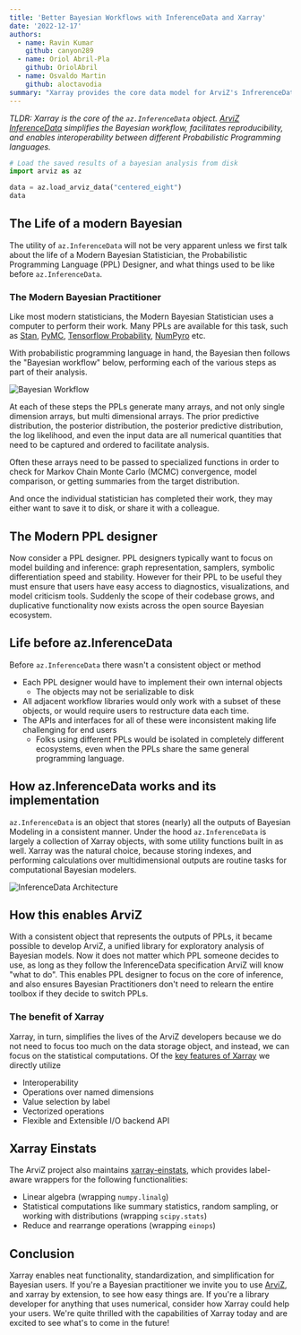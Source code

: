 ```yaml
---
title: 'Better Bayesian Workflows with InferenceData and Xarray'
date: '2022-12-17'
authors:
  - name: Ravin Kumar
    github: canyon289
  - name: Oriol Abril-Pla
    github: OriolAbril
  - name: Osvaldo Martin
    github: aloctavodia
summary: "Xarray provides the core data model for ArviZ's InfrerenceData structure"
---
```


_TLDR: Xarray is the core of the `az.InferenceData` object. [ArviZ InferenceData](https://python.arviz.org/en/stable/api/generated/arviz.InferenceData.html) simplifies the Bayesian workflow, facilitates reproducibility, and enables interoperability between different Probabilistic Programming languages._

```python
# Load the saved results of a bayesian analysis from disk
import arviz as az

data = az.load_arviz_data("centered_eight")
data
```

## The Life of a modern Bayesian

The utility of `az.InferenceData` will not be very apparent unless we first talk about the life of a Modern Bayesian Statistician,
the Probabilistic Programming Language (PPL) Designer, and what things used to be like before `az.InferenceData`.

### The Modern Bayesian Practitioner

Like most modern statisticians, the Modern Bayesian Statistician uses a computer to perform their work.
Many PPLs are available for this task, such as [Stan](https://mc-stan.org/),
[PyMC](https://www.pymc.io/), [Tensorflow Probability](https://www.tensorflow.org/probability), [NumPyro](http://pyro.ai/numpyro/) etc.

With probabilistic programming language in hand, the Bayesian then follows the "Bayesian workflow" below, performing each of the various steps
as part of their analysis.

![Bayesian Workflow](https://bayesiancomputationbook.com/_images/Bayesian_workflow.png)

At each of these steps the PPLs generate many arrays, and not only single dimension arrays, but multi dimensional arrays.
The prior predictive distribution, the posterior distribution, the posterior predictive distribution, the log likelihood, and even the input data
are all numerical quantities that need to be captured and ordered to facilitate analysis.

Often these arrays need to be passed to specialized functions in order to check for Markov Chain Monte Carlo (MCMC) convergence, model comparison, or getting summaries from the target distribution.

And once the individual statistician has completed their work, they may either want to save it to disk,
or share it with a colleague.

## The Modern PPL designer

Now consider a PPL designer. PPL designers typically want to focus on model building and inference: graph representation, samplers, symbolic differentiation speed and stability.
However for their PPL to be useful they must ensure that users have easy access to diagnostics,
visualizations, and model criticism tools.
Suddenly the scope of their codebase grows, and duplicative functionality now exists across
the open source Bayesian ecosystem.

## Life before az.InferenceData

Before `az.InferenceData` there wasn't a consistent object or method

- Each PPL designer would have to implement their own internal objects
  - The objects may not be serializable to disk
- All adjacent workflow libraries would only work with a subset of these objects, or would require users to restructure data each time.
- The APIs and interfaces for all of these were inconsistent making life challenging for end users
  - Folks using different PPLs would be isolated in completely different ecosystems, even when the PPLs share the same general programming language.

## How az.InferenceData works and its implementation

`az.InferenceData` is an object that stores (nearly) all the outputs of Bayesian Modeling in a consistent manner.
Under the hood `az.InferenceData` is largely a collection of Xarray objects, with some utility functions built in as well.
Xarray was the natural choice, because storing indexes, and performing calculations
over multidimensional outputs are routine tasks for computational Bayesian modelers.

![InferenceData Architecture](https://python.arviz.org/en/stable/_images/InferenceDataStructure.png)

## How this enables ArviZ

With a consistent object that represents the outputs of PPLs, it became possible to develop ArviZ,
a unified library for exploratory analysis of Bayesian models.
Now it does not matter which PPL someone decides to use,
as long as they follow the InferenceData specification ArviZ will know "what to do".
This enables PPL designer to focus on the core of inference,
and also ensures Bayesian Practitioners don't need to relearn the entire toolbox if they decide to switch PPLs.

### The benefit of Xarray

Xarray, in turn, simplifies the lives of the ArviZ developers because we do not need to focus too much on the data storage object, and instead, we can focus on the statistical computations.
Of the [key features of Xarray](https://xarray.dev/#features) we directly utilize

- Interoperability
- Operations over named dimensions
- Value selection by label
- Vectorized operations
- Flexible and Extensible I/O backend API

## Xarray Einstats

The ArviZ project also maintains [xarray-einstats](https://einstats.python.arviz.org/en/latest/), which provides label-aware wrappers for the following functionalities:

- Linear algebra (wrapping `numpy.linalg`)
- Statistical computations like summary statistics, random sampling, or working with distributions (wrapping `scipy.stats`)
- Reduce and rearrange operations (wrapping `einops`)

## Conclusion

Xarray enables neat functionality, standardization, and simplification for Bayesian users.
If you're a Bayesian practitioner we invite you to use [ArviZ](https://python.arviz.org/), and xarray by extension, to see how easy things are.
If you're a library developer for anything that uses numerical, consider how Xarray could help your users.
We're quite thrilled with the capabilities of Xarray today and are excited to see what's to come in the future!
